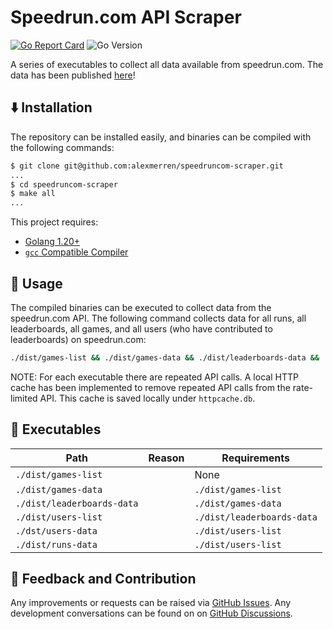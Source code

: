 # Speedrun.com API Scraper

[![Go Report Card](https://goreportcard.com/badge/github.com/alexmerren/speedruncom-scraper)](https://goreportcard.com/report/github.com/alexmerren/speedruncom-scraper)
![Go Version](https://img.shields.io/badge/go%20version-%3E=1.20-61CFDD.svg?style=flat-square)

A series of executables to collect all data available from speedrun.com. The data has been published [here](https://www.kaggle.com/datasets/alexmerren1/speedrun-com-data)!

## ⬇️  Installation

The repository can be installed easily, and binaries can be compiled with the following commands:

```bash
$ git clone git@github.com:alexmerren/speedruncom-scraper.git
...
$ cd speedruncom-scraper
$ make all
...
```

This project requires:

 * [Golang 1.20+](https://go.dev/dl/)
 * [`gcc` Compatible Compiler](https://gcc.gnu.org)

## 🚀 Usage

The compiled binaries can be executed to collect data from the speedrun.com API. The following command collects data for all runs, all leaderboards, all games, and all users (who have contributed to leaderboards) on speedrun.com:

```bash
./dist/games-list && ./dist/games-data && ./dist/leaderboards-data && ./dist/users-list && ./dist/users-data && ./dist/runs-data
```

NOTE: For each executable there are repeated API calls. A local HTTP cache has been implemented to remove repeated API calls from the rate-limited API. This cache is saved locally under `httpcache.db`.

## 🏃 Executables

| Path                       | Reason                               | Requirements            |
|----------------------------|--------------------------------------|-------------------------|
| `./dist/games-list`        | | None |
| `./dist/games-data`        | | `./dist/games-list`        |
| `./dist/leaderboards-data` | | `./dist/games-data`        |
| `./dist/users-list`        | | `./dist/leaderboards-data` |
| `./dst/users-data`         | | `./dist/users-list`        |
| `./dist/runs-data`         | | `./dist/users-list`        |

## 💭 Feedback and Contribution

Any improvements or requests can be raised via [GitHub Issues](https://github.com/alexmerren/speedruncom-scraper/issues). Any development conversations can be found on on [GitHub Discussions](https://github.com/alexmerren/speedruncom-scraper/discussions).

